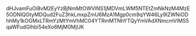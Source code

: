 dHJvamFuOi8vM2EyYzBjNmMtOWVlNS1jMDVmLWM5NTEtZmNkNzM4MzE5ODNlQGtyMDQud2FuZ3hkLmxpZmU6MzA1Mgp0cm9qYW46Ly9lZWNiODhhMy1kOGMxLTRmYzMtYmVhMC04YTRmMTNhYTQyYmVAdXNmcmVlMS5qaWFudGlhbi54eXo6MjM0MjUK